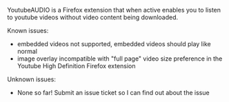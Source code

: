 YoutubeAUDIO is a Firefox extension that when active enables you to listen to youtube videos without video content being downloaded.

Known issues:
- embedded videos not supported, embedded videos should play like normal
- image overlay incompatible with "full page" video size preference in the Youtube High Definition Firefox extension

Unknown issues:
- None so far! Submit an issue ticket so I can find out about the issue
